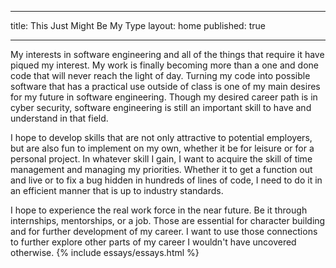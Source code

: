 ---
title: This Just Might Be My Type
layout: home
published: true

 ---
 
My interests in software engineering and all of the things that require it have piqued my interest. My work is finally becoming more than a one and done code that will never reach the light of day. Turning my code into possible software that has a practical use outside of class is one of my main desires for my future in software engineering. Though my desired career path is in cyber security, software engineering is still an important skill to have and understand in that field.

I hope to develop skills that are not only attractive to potential employers, but are also fun to implement on my own, whether it be for leisure or for a personal project. In whatever skill I gain, I want to acquire the skill of time management and managing my priorities. Whether it to get a function out and live or to fix a bug hidden in hundreds of lines of code, I need to do it in an efficient manner that is up to industry standards.

I hope to experience the real work force in the near future. Be it through internships, mentorships, or a job. Those are essential for character building and for further development of my career. I want to use those connections to further explore other parts of my career I wouldn't have uncovered otherwise.
{% include essays/essays.html %}
